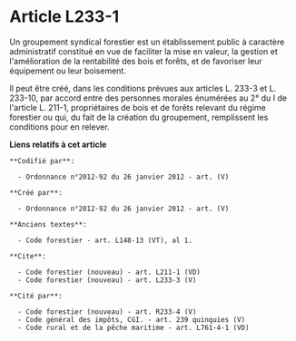 # Article L233-1

Un groupement syndical forestier est un établissement public à caractère administratif constitué en vue de faciliter la mise
en valeur, la gestion et l'amélioration de la rentabilité des bois et forêts, et de favoriser leur équipement ou leur
boisement.

Il peut être créé, dans les conditions prévues aux articles L. 233-3 et L. 233-10, par accord entre des personnes morales
énumérées au 2° du I de l'article L. 211-1, propriétaires de bois et de forêts relevant du régime forestier ou qui, du fait
de la création du groupement, remplissent les conditions pour en relever.

**Liens relatifs à cet article**

	**Codifié par**:

	  - Ordonnance n°2012-92 du 26 janvier 2012 - art. (V)

	**Créé par**:

	  - Ordonnance n°2012-92 du 26 janvier 2012 - art. (V)

	**Anciens textes**:

	  - Code forestier - art. L148-13 (VT), al 1.

	**Cite**:

	  - Code forestier (nouveau) - art. L211-1 (VD)
	  - Code forestier (nouveau) - art. L233-3 (V)

	**Cité par**:

	  - Code forestier (nouveau) - art. R233-4 (V)
	  - Code général des impôts, CGI. - art. 239 quinquies (V)
	  - Code rural et de la pêche maritime - art. L761-4-1 (VD)
